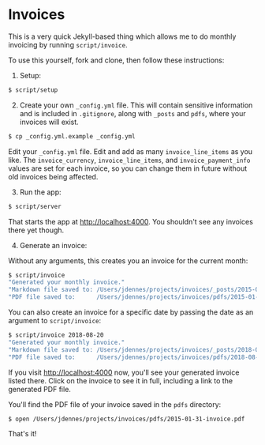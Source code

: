 # Invoices

This is a very quick Jekyll-based thing which allows me to do monthly invoicing by running `script/invoice`.

To use this yourself, fork and clone, then follow these instructions:

1. Setup:

  ```sh
  $ script/setup
  ```

2. Create your own `_config.yml` file. This will contain sensitive information and is included in `.gitignore`, along with `_posts` and `pdfs`, where your invoices will exist.

  ```sh
  $ cp _config.yml.example _config.yml
  ```

  Edit your `_config.yml` file. Edit and add as many `invoice_line_items` as you like. The `invoice_currency`, `invoice_line_items`, and `invoice_payment_info` values are set for each invoice, so you can change them in future without old invoices being affected.

3. Run the app:

  ```sh
  $ script/server
  ```

  That starts the app at [http://localhost:4000](http://localhost:4000). You shouldn't see any invoices there yet though.

4. Generate an invoice:

  Without any arguments, this creates you an invoice for the current month:

  ```sh
  $ script/invoice
  "Generated your monthly invoice."
  "Markdown file saved to: /Users/jdennes/projects/invoices/_posts/2015-01-31-invoice.markdown"
  "PDF file saved to:      /Users/jdennes/projects/invoices/pdfs/2015-01-31-invoice.pdf"
  ```

  You can also create an invoice for a specific date by passing the date as an argument to `script/invoice`:

  ```sh
  $ script/invoice 2018-08-20
  "Generated your monthly invoice."
  "Markdown file saved to: /Users/jdennes/projects/invoices/_posts/2018-08-20-invoice.markdown"
  "PDF file saved to:      /Users/jdennes/projects/invoices/pdfs/2018-08-20-invoice.pdf"
  ```

  If you visit [http://localhost:4000](http://localhost:4000) now, you'll see your generated invoice listed there. Click on the invoice to see it in full, including a link to the generated PDF file.

  You'll find the PDF file of your invoice saved in the `pdfs` directory:

  ```sh
  $ open /Users/jdennes/projects/invoices/pdfs/2015-01-31-invoice.pdf
  ```

That's it!
